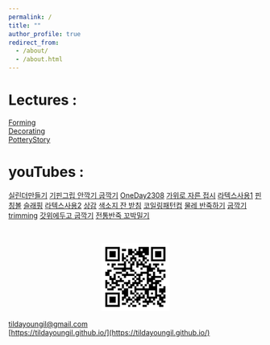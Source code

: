 ```yaml
---
permalink: /
title: ""
author_profile: true
redirect_from: 
  - /about/
  - /about.html
---
```


Lectures : 
======
[Forming](https://sg.docworkspace.com/d/cIKSzlKXEAr_r_McG?from=dch)  
[Decorating](https://sg.docworkspace.com/d/cIFuzlKXEAozs_McG?from=dch)  
[PotteryStory](https://sg.docworkspace.com/d/cIOCzlKXEArjs_McG?from=dch)    

youTubes : 
======
[실린더만들기](https://youtu.be/SR8SlaXCmcs)
[기핀그립 안깍기 굽깍기](https://youtu.be/Iu6uN-UHQiY)
[OneDay2308](https://youtu.be/lccPtpjvIrw)
[가위로 자른 접시](https://youtube.com/shorts/7oBD55P3mxA?feature=share)
[라텍스사용1](https://youtube.com/shorts/mtE7r_BLXXc?feature=share)
[핀칭볼](https://youtube.com/shorts/4jOcboEl7gM?feature=share)
[슬래핑](https://youtube.com/shorts/DyfBEWK7IQQ?feature=share)
[라텍스사용2](https://youtube.com/shorts/fAELWHbnLMM?feature=share)
[상감](https://youtube.com/shorts/2hFM-im5omk?feature=share)
[색소지 잔 받침](https://youtube.com/shorts/4jqPxD2je9E?feature=share)
[코일링패턴컵](https://youtube.com/shorts/T6aKXknK2-g?feature=share)
[물레 반죽하기](https://youtube.com/shorts/oo-dL6P4Bok?feature=share)
[굽깍기 trimming](https://youtube.com/shorts/zPai3HjM1-g?feature=share)
[갓위에두고 굽깍기](https://youtube.com/shorts/4L4rKhdO6jo?feature=share)
[전통반죽 꼬박밀기](https://youtube.com/shorts/lHaCtpqNzvo?feature=share)

<br>
<p align="center" width="100%">
<img src="./../images/qr.png" width="136px" height="136px" title="https://tildayoungil.github.io/"> 
</p>

[tildayoungil@gmail.com](mailto:tildayoungil@gmail.com)  
[https://tildayoungil.github.io/](https://tildayoungil.github.io/)  





